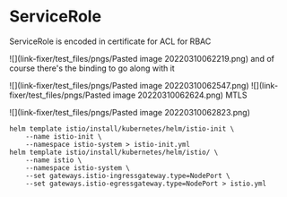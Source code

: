 # ServiceRole

ServiceRole is encoded in certificate for ACL for RBAC

![](link-fixer/test_files/pngs/Pasted image 20220310062219.png)
and of course there's the binding to go along with it

![](link-fixer/test_files/pngs/Pasted image 20220310062547.png)
![](link-fixer/test_files/pngs/Pasted image 20220310062624.png)
MTLS

![](link-fixer/test_files/pngs/Pasted image 20220310062823.png)
```text
helm template istio/install/kubernetes/helm/istio-init \
    --name istio-init \
    --namespace istio-system > istio-init.yml
helm template istio/install/kubernetes/helm/istio/ \
    --name istio \
    --namespace istio-system \
    --set gateways.istio-ingressgateway.type=NodePort \
    --set gateways.istio-egressgateway.type=NodePort > istio.yml
````
